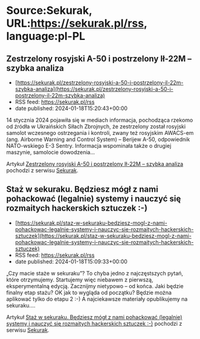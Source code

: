# Source:Sekurak, URL:https://sekurak.pl/rss, language:pl-PL

## Zestrzelony rosyjski A-50 i postrzelony Ił-22M – szybka analiza
 - [https://sekurak.pl/zestrzelony-rosyjski-a-50-i-postrzelony-il-22m-szybka-analiza](https://sekurak.pl/zestrzelony-rosyjski-a-50-i-postrzelony-il-22m-szybka-analiza)
 - RSS feed: https://sekurak.pl/rss
 - date published: 2024-01-18T15:20:43+00:00

<p>14 stycznia 2024 pojawiła się w mediach informacja, pochodząca rzekomo od źródła w Ukraińskich Siłach Zbrojnych, że zestrzelony został rosyjski samolot wczesnego ostrzegania i kontroli, zwany też rosyjskim AWACS-em (ang. Airborne Warning and Control System) – Berijew A-50, odpowiednik NATO-wskiego E-3 Sentry. Informacja wspominała także o drugiej maszynie, samolocie dowodzenia...</p>
<p>Artykuł <a href="https://sekurak.pl/zestrzelony-rosyjski-a-50-i-postrzelony-il-22m-szybka-analiza/" rel="nofollow">Zestrzelony rosyjski A-50 i postrzelony Ił-22M &#8211; szybka analiza</a> pochodzi z serwisu <a href="https://sekurak.pl" rel="nofollow">Sekurak</a>.</p>

## Staż w sekuraku. Będziesz mógł z nami pohackować (legalnie) systemy i nauczyć się rozmaitych hackerskich sztuczek :-)
 - [https://sekurak.pl/staz-w-sekuraku-bedziesz-mogl-z-nami-pohackowac-legalnie-systemy-i-nauczyc-sie-rozmaitych-hackerskich-sztuczek](https://sekurak.pl/staz-w-sekuraku-bedziesz-mogl-z-nami-pohackowac-legalnie-systemy-i-nauczyc-sie-rozmaitych-hackerskich-sztuczek)
 - RSS feed: https://sekurak.pl/rss
 - date published: 2024-01-18T15:09:33+00:00

<p>&#8222;Czy macie staże w sekuraku&#8221;? To chyba jedno z najczęstszych pytań, które otrzymujemy. Startujemy więc niebawem z pierwszą, eksperymentalną edycją. Zacznijmy nietypowo &#8211; od końca. Jaki będzie finalny etap stażu? OK jak to wygląda od początku? Będzie można aplikować tylko do etapu 2 :-) A najciekawsze materiały opublikujemy na sekuraku....</p>
<p>Artykuł <a href="https://sekurak.pl/staz-w-sekuraku-bedziesz-mogl-z-nami-pohackowac-legalnie-systemy-i-nauczyc-sie-rozmaitych-hackerskich-sztuczek/" rel="nofollow">Staż w sekuraku. Będziesz mógł z nami pohackować (legalnie) systemy i nauczyć się rozmaitych hackerskich sztuczek :-)</a> pochodzi z serwisu <a href="https://sekurak.pl" rel="nofollow">Sekurak</a>.</p>

